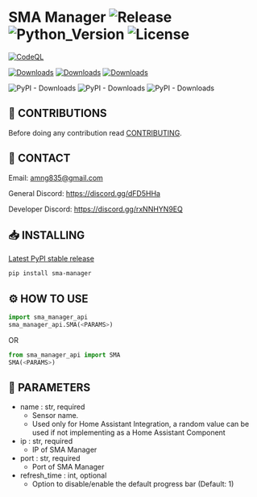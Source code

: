 # SMA Manager ![Release](https://img.shields.io/github/v/release/DEADSEC-SECURITY/sma-manager?label=Release&style=flat-square) ![Python_Version](https://img.shields.io/badge/Python-3.9%2B-blue?style=flat-square) ![License](https://img.shields.io/github/license/DEADSEC-SECURITY/sma-manager?label=License&style=flat-square) 

[![CodeQL](https://github.com/DEADSEC-SECURITY/sma-manager/actions/workflows/codeql.yml/badge.svg)](https://github.com/DEADSEC-SECURITY/sma-manager/actions/workflows/codeql.yml) 

[![Downloads](https://pepy.tech/badge/sma-manager)](https://pepy.tech/project/sma-manager) [![Downloads](https://pepy.tech/badge/sma-manager/week)](https://pepy.tech/project/sma-manager) [![Downloads](https://pepy.tech/badge/sma-manager/month)](https://pepy.tech/project/sma-manager)

![PyPI - Downloads](https://img.shields.io/pypi/dd/sma-manager?label=Daily%20Downloads&style=flat-square) ![PyPI - Downloads](https://img.shields.io/pypi/dw/sma-manager?label=Weekly%20Downloads&style=flat-square) ![PyPI - Downloads](https://img.shields.io/pypi/dm/sma-manager?label=Monthly%20Downloads&style=flat-square)

## 📝 CONTRIBUTIONS

Before doing any contribution read <a href="https://github.com/DEADSEC-SECURITY/sma-manager/blob/main/CONTRIBUTING.md">CONTRIBUTING</a>.

## 📧 CONTACT

Email: amng835@gmail.com

General Discord: https://discord.gg/dFD5HHa

Developer Discord: https://discord.gg/rxNNHYN9EQ

## 📥 INSTALLING
<a href="https://pypi.org/project/sma-manager">Latest PyPI stable release</a>
```bash
pip install sma-manager
```

## ⚙ HOW TO USE
```python
import sma_manager_api
sma_manager_api.SMA(<PARAMS>)
```
OR
```python
from sma_manager_api import SMA
SMA(<PARAMS>)
```

## 🤝 PARAMETERS
- name : str, required
  - Sensor name. 
  - Used only for Home Assistant Integration, a random value can be used if not implementing as a Home Assistant Component
- ip : str, required
  - IP of SMA Manager
- port : str, required 
  - Port of SMA Manager
- refresh_time : int, optional
  - Option to disable/enable the default progress bar (Default: 1)
